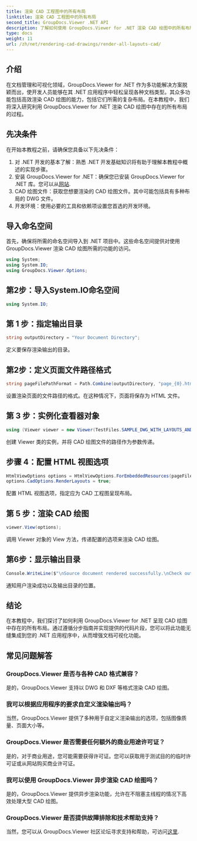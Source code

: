 ```yaml
---
title: 渲染 CAD 工程图中的所有布局
linktitle: 渲染 CAD 工程图中的所有布局
second_title: GroupDocs.Viewer .NET API
description: 了解如何使用 GroupDocs.Viewer for .NET 渲染 CAD 绘图中的所有布局。请遵循我们的无缝集成综合教程。
type: docs
weight: 11
url: /zh/net/rendering-cad-drawings/render-all-layouts-cad/
---
```

## 介绍
在文档管理和可视化领域，GroupDocs.Viewer for .NET 作为多功能解决方案脱颖而出，使开发人员能够在其 .NET 应用程序中轻松呈现各种文档类型。其众多功能包括高效渲染 CAD 绘图的能力，包括它们所需的复杂布局。在本教程中，我们将深入研究利用 GroupDocs.Viewer for .NET 渲染 CAD 绘图中存在的所有布局的过程。 
## 先决条件
在开始本教程之前，请确保您具备以下先决条件：
1. 对 .NET 开发的基本了解：熟悉 .NET 开发基础知识将有助于理解本教程中概述的实现步骤。
2. 安装 GroupDocs.Viewer for .NET：确保您已安装 GroupDocs.Viewer for .NET 库。您可以从[网站](https://releases.groupdocs.com/viewer/net/).
3. CAD 绘图文件：获取您想要渲染的 CAD 绘图文件。其中可能包括具有多种布局的 DWG 文件。
4. 开发环境：使用必要的工具和依赖项设置您首选的开发环境。

## 导入命名空间
首先，确保将所需的命名空间导入到 .NET 项目中。这些命名空间提供对使用 GroupDocs.Viewer 渲染 CAD 绘图所需的功能的访问。

```csharp
using System;
using System.IO;
using GroupDocs.Viewer.Options;
```
## 第2步：导入System.IO命名空间
```csharp
using System.IO;
```
## 第 1 步：指定输出目录
```csharp
string outputDirectory = "Your Document Directory";
```
定义要保存渲染输出的目录。
## 第2步：定义页面文件路径格式
```csharp
string pageFilePathFormat = Path.Combine(outputDirectory, "page_{0}.html");
```
设置渲染页面的文件路径的格式。在这种情况下，页面将保存为 HTML 文件。
## 第 3 步：实例化查看器对象
```csharp
using (Viewer viewer = new Viewer(TestFiles.SAMPLE_DWG_WITH_LAYOUTS_AND_LAYERS))
```
创建 Viewer 类的实例，并将 CAD 绘图文件的路径作为参数传递。
## 步骤 4：配置 HTML 视图选项
```csharp
HtmlViewOptions options = HtmlViewOptions.ForEmbeddedResources(pageFilePathFormat);
options.CadOptions.RenderLayouts = true;
```
配置 HTML 视图选项，指定应为 CAD 工程图呈现布局。
## 第 5 步：渲染 CAD 绘图
```csharp
viewer.View(options);
```
调用 Viewer 对象的 View 方法，传递配置的选项来渲染 CAD 绘图。
## 第6步：显示输出目录
```csharp
Console.WriteLine($"\nSource document rendered successfully.\nCheck output in {outputDirectory}.");
```
通知用户渲染成功以及输出目录的位置。

## 结论
在本教程中，我们探讨了如何利用 GroupDocs.Viewer for .NET 呈现 CAD 绘图中存在的所有布局。通过遵循分步指南并实现提供的代码片段，您可以将此功能无缝集成到您的 .NET 应用程序中，从而增强文档可视化功能。
## 常见问题解答
### GroupDocs.Viewer 是否与各种 CAD 格式兼容？
是的，GroupDocs.Viewer 支持以 DWG 和 DXF 等格式渲染 CAD 绘图。
### 我可以根据应用程序的要求自定义渲染输出吗？
当然，GroupDocs.Viewer 提供了多种用于自定义渲染输出的选项，包括图像质量、页面大小等。
### GroupDocs.Viewer 是否需要任何额外的商业用途许可证？
是的，对于商业用途，您可能需要获得许可证。您可以获取用于测试目的的临时许可证或从网站购买商业许可证。
### 我可以使用 GroupDocs.Viewer 异步渲染 CAD 绘图吗？
是的，GroupDocs.Viewer 提供异步渲染功能，允许在不阻塞主线程的情况下高效处理大型 CAD 绘图。
### GroupDocs.Viewer 是否提供故障排除和技术帮助支持？
当然，您可以从 GroupDocs.Viewer 社区论坛寻求支持和帮助，可访问[这里](https://forum.groupdocs.com/c/viewer/9).